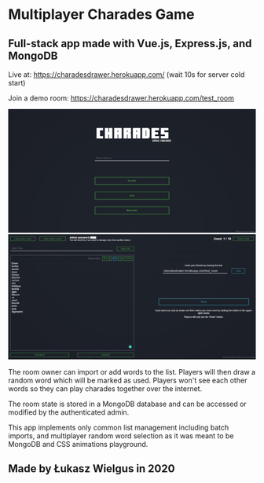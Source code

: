 # Multiplayer Charades Game
## Full-stack app made with Vue.js, Express.js, and MongoDB

Live at: https://charadesdrawer.herokuapp.com/  (wait 10s for server cold start)

Join a demo room: https://charadesdrawer.herokuapp.com/test_room

![thumbnail1](./thumbnail1.jpg)
![thumbnail2](./thumbnail2.jpg)

The room owner can import or add words to the list. Players will then draw a random word which will be marked as used. Players won't see each other words so they can play charades together over the internet. 

The room state is stored in a MongoDB database and can be accessed or modified by the authenticated admin.

This app implements only common list management including batch imports, and multiplayer random word selection as it was meant to be MongoDB and CSS animations playground.

## Made by Łukasz Wielgus in 2020
